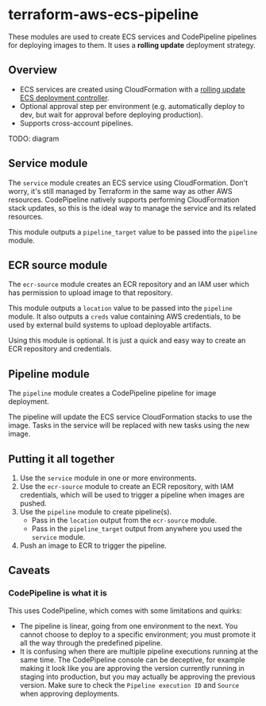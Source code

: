 # terraform-aws-ecs-pipeline

These modules are used to create ECS services and CodePipeline pipelines for deploying images to them. It uses a **rolling update** deployment strategy.

## Overview

* ECS services are created using CloudFormation with a [rolling update ECS deployment controller](https://docs.aws.amazon.com/AmazonECS/latest/developerguide/deployment-type-ecs.html).
* Optional approval step per environment (e.g. automatically deploy to dev, but wait for approval before deploying production).
* Supports cross-account pipelines.

TODO: diagram

## Service module

The `service` module creates an ECS service using CloudFormation. Don't worry, it's still managed by Terraform  in the same way as other AWS resources. CodePipeline natively supports performing CloudFormation stack updates, so this is the ideal way to manage the service and its related resources.

This module outputs a `pipeline_target` value to be passed into the `pipeline` module.

## ECR source module

The `ecr-source` module creates an ECR repository and an IAM user which has permission to upload image to that repository.

This module outputs a `location` value to be passed into the `pipeline` module. It also outputs a `creds` value containing AWS credentials, to be used by external build systems to upload deployable artifacts.

Using this module is optional. It is just a quick and easy way to create an ECR repository and credentials.

## Pipeline module

The `pipeline` module creates a CodePipeline pipeline for image deployment.

The pipeline will update the ECS service CloudFormation stacks to use the image. Tasks in the service will be replaced with new tasks using the new image.

## Putting it all together

1. Use the `service` module in one or more environments.
2. Use the `ecr-source` module to create an ECR repository, with IAM credentials, which will be used to trigger a pipeline when images are pushed.
3. Use the `pipeline` module to create pipeline(s).
    * Pass in the `location` output from the `ecr-source` module.
    * Pass in the `pipeline_target` output from anywhere you used the `service` module.
4. Push an image to ECR to trigger the pipeline.

## Caveats

### CodePipeline is what it is

This uses CodePipeline, which comes with some limitations and quirks:

* The pipeline is linear, going from one environment to the next. You cannot choose to deploy to a specific environment; you must promote it all the way through the predefined pipeline.
* It is confusing when there are multiple pipeline executions running at the same time. The CodePipeline console can be deceptive, for example making it look like you are approving the version currently running in staging into production, but you may actually be approving the previous version. Make sure to check the `Pipeline execution ID` and `Source` when approving deployments.
